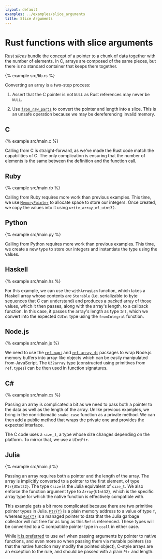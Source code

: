 ```yaml
---
layout: default
examples: ../examples/slice_arguments
title: Slice Arguments
---
```


# Rust functions with slice arguments

Rust *slices* bundle the concept of a pointer to a chunk of data
together with the number of elements. In C, arrays are composed of the
same pieces, but there is no standard container that keeps them
together.

{% example src/lib.rs %}

Converting an array is a two-step process:

1. Assert that the C pointer is not `NULL` as Rust references may
never be `NULL`.

2. Use [`from_raw_parts`][from_raw_parts] to convert the pointer and
length into a slice. This is an unsafe operation because we may be
dereferencing invalid memory.

[from_raw_parts]: http://doc.rust-lang.org/std/slice/fn.from_raw_parts.html

## C

{% example src/main.c %}

Calling from C is straight-forward, as we've made the Rust code match
the capabilities of C. The only complication is ensuring that the
number of elements is the same between the definition and the function
call.

## Ruby

{% example src/main.rb %}

Calling from Ruby requires more work than previous examples. This
time, we use [`MemoryPointer`][MemoryPointer] to allocate space to
store our integers. Once created, we copy the values into it using
`write_array_of_uint32`.

[MemoryPointer]: https://github.com/ffi/ffi/wiki/Pointers#memorypointer

## Python

{% example src/main.py %}

Calling from Python requires more work than previous examples. This
time, we create a new type to store our integers and instantiate the
type using the values.

## Haskell

{% example src/main.hs %}

For this example, we can use the `withArrayLen` function, which takes
a Haskell array whose contents are `Storable` (i.e. serializable to
byte sequences that C can understand) and produces a packed array of
those values, which it then passes, along with the array's length, to
a callback function. In this case, it passes the array's length as
type `Int`, which we convert into the expected `CUInt` type using
the `fromIntegral` function.

## Node.js

{% example src/main.js %}

We need to use the [`ref-napi`][ref] and [`ref-array-di`][ref-array] packages
to wrap Node.js memory buffers into array-like objects which can be easily
manipulated from JavaScript. The `U32array` type (constructed using
primitives from `ref.types`) can be then used in function signatures.

[ref]: https://www.npmjs.com/package/ref-napi
[ref-array]: https://www.npmjs.com/package/ref-array-di

## C\#

{% example src/main.cs %}

Passing an array is complicated a bit as we need to pass both a
pointer to the data as well as the length of the array. Unlike
previous examples, we bring in the non-idiomatic `snake_case` function
as a private method. We can then add a public method that wraps the
private one and provides the expected interface.

The C code uses a `size_t`, a type whose size changes depending on
the platform. To mirror that, we use a `UIntPtr`.

## Julia

{% example src/main.jl %}

Passing an array requires both a pointer and the length of the array.
The array is implicitly converted to a pointer to the first element,
of type `Ptr{UInt32}`. The type `Csize` is the Julia equivalent of
`size_t`. We also enforce the function argument type to
`Array{UInt32}`, which is the specific array type for which the native
function is effectively compatible with.

This example gets a bit more complicated because there are two
primitive pointer types in Julia. [`Ptr{T}`](julia-Ptr) is a plain
memory address to a value of type `T`, whereas [`Ref{T}`](julia-Ref)
is a managed pointer to data that the Julia garbage collector will not
free for as long as this `Ref` is referenced. These types will be
converted to a C compatible pointer type in `ccall` in either case.

While [it is preferred][julia-refptr] to use `Ref` when passing
arguments by pointer to native functions, and even more so when
passing them via mutable pointers (so that the native function may
modify the pointed object), C-style arrays are an exception
to the rule, and should be passed with a plain `Ptr` and length.

[julia-Ptr]: https://docs.julialang.org/en/v1/base/c/#Core.Ptr
[julia-Ref]: https://docs.julialang.org/en/v1/base/c/#Core.Ref
[julia-refptr]: https://docs.julialang.org/en/v1/manual/calling-c-and-fortran-code/#When-to-use-T,-Ptr{T}-and-Ref{T}-1

